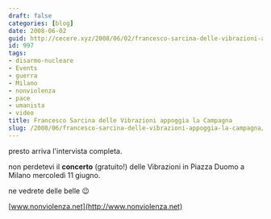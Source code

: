```yaml
---
draft: false
categories: [blog]
date: 2008-06-02
guid: http://cecere.xyz/2008/06/02/francesco-sarcina-delle-vibrazioni-appoggia-la-campagna/
id: 997
tags:
- disarmo-nucleare
- Events
- guerra
- Milano
- nonviolenza
- pace
- umanista
- video
title: Francesco Sarcina delle Vibrazioni appoggia la Campagna
slug: /2008/06/francesco-sarcina-delle-vibrazioni-appoggia-la-campagna/
---
```


presto arriva l'intervista completa.
  
non perdetevi il **concerto** (gratuito!) delle Vibrazioni in Piazza Duomo a Milano mercoledì 11 giugno.
  
ne vedrete delle belle 😉

[www.nonviolenza.net](http://www.nonviolenza.net)